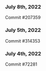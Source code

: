 ### July 8th, 2022

Commit #207359

### July 5th, 2022

Commit #314353


### July 4th, 2022

Commit #72281
